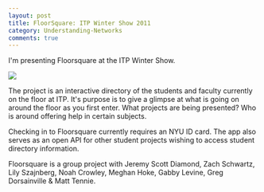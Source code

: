 ```yaml
---
layout: post
title: FloorSquare: ITP Winter Show 2011
category: Understanding-Networks
comments: true
---
```


I'm presenting Floorsquare at the ITP Winter Show.

![](http://sklise.s3.amazonaws.com/itp/floorsquare_winter_2011.png)

The project is an interactive directory of the students and faculty currently on the floor at ITP. It's purpose is to give a glimpse at what is going on around the floor as you first enter. What projects are being presented? Who is around offering help in certain subjects.

Checking in to Floorsquare currently requires an NYU ID card. The app also serves as an open API for other student projects wishing to access student directory information.

Floorsquare is a group project with Jeremy Scott Diamond, Zach Schwartz, Lily Szajnberg, Noah Crowley, Meghan Hoke, Gabby Levine, Greg Dorsainville & Matt Tennie.